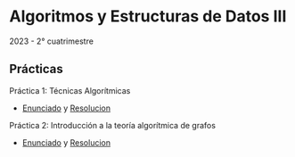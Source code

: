 # Algoritmos y Estructuras de Datos III
2023 - 2° cuatrimestre

## Prácticas
Práctica 1: Técnicas Algorítmicas
  - [Enunciado](practicas/practica1.pdf) y [Resolucion](practicas/practica1.md)

Práctica 2: Introducción a la teoría algorítmica de grafos
  - [Enunciado](practicas/practica2.pdf) y [Resolucion](practicas/practica2.md)

